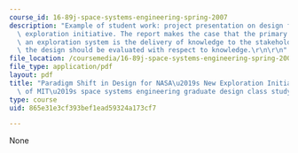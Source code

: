 ```yaml
---
course_id: 16-89j-space-systems-engineering-spring-2007
description: "Example of student work: project presentation on design for NASA's new\
  \ exploration initiative. The report makes the case that the primary purpose of\
  \ an exploration system is the delivery of knowledge to the stakeholders, and that\
  \ the design should be evaluated with respect to knowledge.\r\n\r\n"
file_location: /coursemedia/16-89j-space-systems-engineering-spring-2007/865e31e3cf393bef1ead59324a173cf7_presentation_04.pdf
file_type: application/pdf
layout: pdf
title: "Paradigm Shift in Design for NASA\u2019s New Exploration Initiative: The result\
  \ of MIT\u2019s space systems engineering graduate design class study"
type: course
uid: 865e31e3cf393bef1ead59324a173cf7

---
```

None
